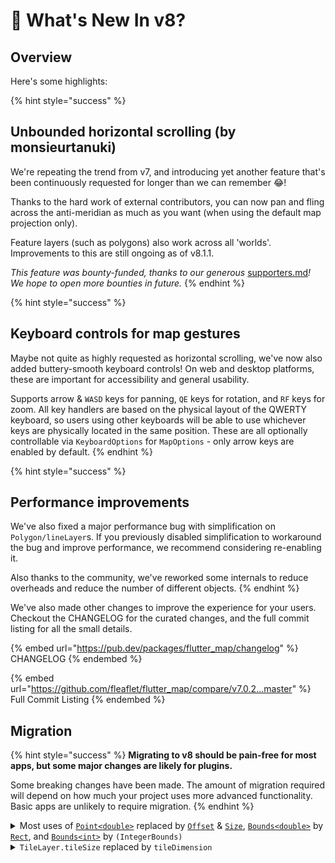 # 🚀 What's New In v8?

## Overview

Here's some highlights:

{% hint style="success" %}
## &#x20;**Unbounded horizontal scrolling (by monsieurtanuki)**

We're repeating the trend from v7, and introducing yet another feature that's been continuously requested for longer than we can remember 😂!

Thanks to the hard work of external contributors, you can now pan and fling across the anti-meridian as much as you want (when using the default map projection only).

Feature layers (such as polygons) also work across all 'worlds'. Improvements to this are still ongoing as of v8.1.1.

_This feature was bounty-funded, thanks to our generous_ [supporters.md](../thanks/supporters.md "mention")_! We hope to open more bounties in future._
{% endhint %}

{% hint style="success" %}
## **Keyboard controls for map gestures**

Maybe not quite as highly requested as horizontal scrolling, we've now also added buttery-smooth keyboard controls! On web and desktop platforms, these are important for accessibility and general usability.

Supports arrow & `WASD` keys for panning, `QE` keys for rotation, and `RF` keys for zoom. All key handlers are based on the physical layout of the QWERTY keyboard, so users using other keyboards will be able to use whichever keys are physically located in the same position. These are all optionally controllable via `KeyboardOptions` for `MapOptions` - only arrow keys are enabled by default.
{% endhint %}

{% hint style="success" %}
## Performance improvements

We've also fixed a major performance bug with simplification on `Polygon/lineLayer`s. If you previously disabled simplification to workaround the bug and improve performance, we recommend considering re-enabling it.

Also thanks to the community, we've reworked some internals to reduce overheads and reduce the number of different objects.
{% endhint %}

We've also made other changes to improve the experience for your users. Checkout the CHANGELOG for the curated changes, and the full commit listing for all the small details.&#x20;



{% embed url="https://pub.dev/packages/flutter_map/changelog" %}
CHANGELOG
{% endembed %}

{% embed url="https://github.com/fleaflet/flutter_map/compare/v7.0.2...master" %}
Full Commit Listing
{% endembed %}

## Migration

{% hint style="success" %}
**Migrating to v8 should be pain-free for most apps, but some major changes are likely for plugins.**

Some breaking changes have been made. The amount of migration required will depend on how much your project uses more advanced functionality. Basic apps are unlikely to require migration.
{% endhint %}

<details>

<summary>Most uses of <a href="https://api.flutter.dev/flutter/dart-math/Point-class.html"><code>Point&#x3C;double></code></a> replaced by <a href="https://api.flutter.dev/flutter/dart-ui/Offset-class.html"><code>Offset</code></a> &#x26; <a href="https://api.flutter.dev/flutter/dart-ui/Size-class.html"><code>Size</code></a>, <a href="https://pub.dev/documentation/flutter_map/7.0.1/flutter_map/Bounds-class.html"><code>Bounds&#x3C;double></code></a> by <a href="https://api.flutter.dev/flutter/dart-ui/Rect-class.html"><code>Rect</code></a>, and <a href="https://pub.dev/documentation/flutter_map/7.0.1/flutter_map/Bounds-class.html"><code>Bounds&#x3C;int></code></a> by <code>(IntegerBounds)</code></summary>

With the exception of some areas, uses of 'dart:math' objects, such as `Point`, have been replaced by equivalents from 'dart:ui' and Flutter libraries. There's multiple reasons for this:

* These classes have been described as [legacy since Feb 2024](https://github.com/dart-lang/sdk/commit/885126e51bf2d0c612a42ba55395ac4f4d9f7b42) in Dart/Flutter, and will be [deprecated in future](https://github.com/dart-lang/sdk/issues/54852)
* This reduces internal casting (which we did a whole lot) and usage of generic types ([which are inefficient](https://github.com/dart-lang/sdk/issues/53912)), which has increased performance by around a millisecond or three (in a simple example)
* The tooling and functionality provided by Dart/Flutter reduce the amount we need to maintain internally (reducing duplication), and work better together (such as easily building `Rect`s from `Offset`s and `Size`s

This breaks a large number of coordinate handling functions, such as those converting between geographic coordinates and screen space coordinates (the changed ones) in the `MapCamera`. We've also renamed some of these functions to remove references to 'point' and replace them with 'offset'.

Most migrations should be self explanatory. If necessary, you can [view the PR](https://github.com/fleaflet/flutter_map/pull/1996) to see what happened to a method you were using - there's very likely a close replacement! Some methods have been moved to internal usage only, but there's always easy alternatives.

Some external libraries still use the previous objects, and some of our use-cases are just not yet ready to be replaced by these options yet, so you may still find some of the old objects hiding around the codebase. `IntegerBounds` is internal only.

</details>

<details>

<summary><code>TileLayer.tileSize</code> replaced by <code>tileDimension</code></summary>

Just changing the argument identifier should be enough - we've just restricted the type to be an integer. You can't get tiles in fractional pixels anyway!

This renaming is also persisted throughout the internals.

</details>
